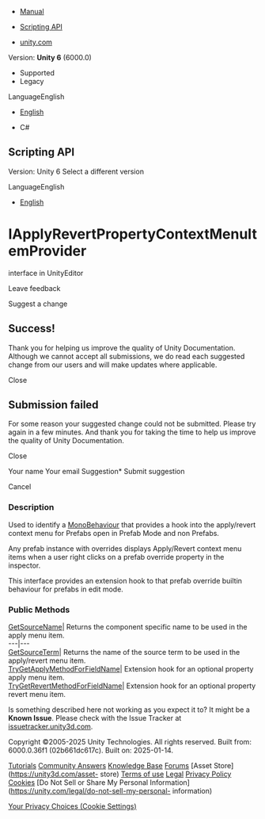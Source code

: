 [ ]()

  * [Manual](../Manual/index.html)
  * [Scripting API](../ScriptReference/index.html)

  * [unity.com](https://unity.com/)

Version: **Unity 6** (6000.0)

  * Supported
  * Legacy

LanguageEnglish

  * [English]()

  * C#

[ ](https://docs.unity3d.com)

## Scripting API

Version: Unity 6 Select a different version

LanguageEnglish

  * [English]()

# IApplyRevertPropertyContextMenuItemProvider

interface in UnityEditor

Leave feedback

Suggest a change

## Success!

Thank you for helping us improve the quality of Unity Documentation. Although
we cannot accept all submissions, we do read each suggested change from our
users and will make updates where applicable.

Close

## Submission failed

For some reason your suggested change could not be submitted. Please <a>try
again</a> in a few minutes. And thank you for taking the time to help us
improve the quality of Unity Documentation.

Close

Your name Your email Suggestion* Submit suggestion

Cancel

[ ]()

### Description

Used to identify a [MonoBehaviour](MonoBehaviour.html) that provides a hook
into the apply/revert context menu for Prefabs open in Prefab Mode and non
Prefabs.

Any prefab instance with overrides displays Apply/Revert context menu items
when a user right clicks on a prefab override property in the inspector.  
  
This interface provides an extension hook to that prefab override builtin
behaviour for prefabs in edit mode.

### Public Methods

[GetSourceName](IApplyRevertPropertyContextMenuItemProvider.GetSourceName.html)|
Returns the component specific name to be used in the apply menu item.  
---|---  
[GetSourceTerm](IApplyRevertPropertyContextMenuItemProvider.GetSourceTerm.html)|
Returns the name of the source term to be used in the apply/revert menu item.  
[TryGetApplyMethodForFieldName](IApplyRevertPropertyContextMenuItemProvider.TryGetApplyMethodForFieldName.html)|
Extension hook for an optional property apply menu item.  
[TryGetRevertMethodForFieldName](IApplyRevertPropertyContextMenuItemProvider.TryGetRevertMethodForFieldName.html)|
Extension hook for an optional property revert menu item.  
  
Is something described here not working as you expect it to? It might be a
**Known Issue**. Please check with the Issue Tracker at
[issuetracker.unity3d.com](https://issuetracker.unity3d.com).

Copyright ©2005-2025 Unity Technologies. All rights reserved. Built from:
6000.0.36f1 (02b661dc617c). Built on: 2025-01-14.

[Tutorials](https://unity3d.com/learn) [Community
Answers](https://answers.unity3d.com) [Knowledge
Base](https://support.unity3d.com/hc/en-us)
[Forums](https://forum.unity3d.com) [Asset Store](https://unity3d.com/asset-
store) [Terms of use](https://docs.unity3d.com/Manual/TermsOfUse.html)
[Legal](https://unity.com/legal) [Privacy
Policy](https://unity.com/legal/privacy-policy)
[Cookies](https://unity.com/legal/cookie-policy) [Do Not Sell or Share My
Personal Information](https://unity.com/legal/do-not-sell-my-personal-
information)

[Your Privacy Choices (Cookie Settings)](javascript:void\(0\);)

